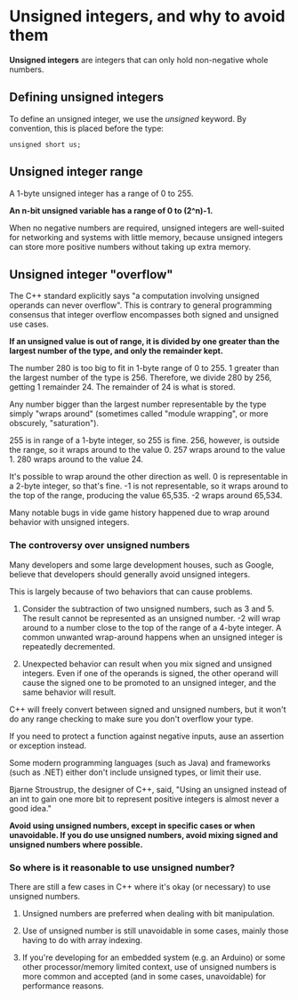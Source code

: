 # Unsigned integers, and why to avoid them

**Unsigned integers** are integers that can only hold non-negative whole numbers.


## Defining unsigned integers

To define an unsigned integer, we use the _unsigned_ keyword. By convention, this is placed before the type:

` unsigned short us; `  


## Unsigned integer range

A 1-byte unsigned integer has a range of 0 to 255. 

**An n-bit unsigned variable has a range of 0 to (2^n)-1.**

When no negative numbers are required, unsigned integers are well-suited for networking and systems with little memory, because unsigned integers can store more positive numbers without taking up extra memory.


## Unsigned integer "overflow"

The C++ standard explicitly says "a computation involving unsigned operands can never overflow". This is contrary to general programming consensus that integer overflow encompasses both signed and unsigned use cases.

**If an unsigned value is out of range, it is divided by one greater than the largest number of the type, and only the remainder kept.**

The number 280 is too big to fit in 1-byte range of 0 to 255. 1 greater than the largest number of the type is 256. Therefore, we divide 280 by 256, getting 1 remainder 24. The remainder of 24 is what is stored.

Any number bigger than the largest number representable by the type simply "wraps around" (sometimes called "module wrapping", or more obscurely, "saturation"). 

255 is in range of a 1-byte integer, so 255 is fine. 256, however, is outside the range, so it wraps around to the value 0. 257 wraps around to the value 1. 280 wraps around to the value 24.

It's possible to wrap around the other direction as well. 0 is representable in a 2-byte integer, so that's fine. -1 is not representable, so it wraps around to the top of the range, producing the value 65,535. -2 wraps around 65,534.

Many notable bugs in vide game history happened due to wrap around behavior with unsigned integers.


### The controversy over unsigned numbers

Many developers and some large development houses, such as Google, believe that developers should generally avoid unsigned integers.

This is largely because of two behaviors that can cause problems.

1. Consider the subtraction of two unsigned numbers, such as 3 and 5. The result cannot be represented as an unsigned number. -2 will wrap around to a number close to the top of the range of a 4-byte integer. A common unwanted wrap-around happens when an unsigned integer is repeatedly decremented.

1. Unexpected behavior can result when you mix signed and unsigned integers. Even if one of the operands is signed, the other operand will cause the signed one to be promoted to an unsigned integer, and the same behavior will result.

C++ will freely convert between signed and unsigned numbers, but it won't do any range checking to make sure you don't overflow your type.

If you need to protect a function against negative inputs, ause an assertion or exception instead.

Some modern programming languages (such as Java) and frameworks (such as .NET) either don't include unsigned types, or limit their use.

Bjarne Stroustrup, the designer of C++, said, "Using an unsigned instead of an int to gain one more bit to represent positive integers is almost never a good idea."

**Avoid using unsigned numbers, except in specific cases or when unavoidable. If you do use unsigned numbers, avoid mixing signed and unsigned numbers where possible.**

### So where is it reasonable to use unsigned number?

There are still a few cases in C++ where it's okay (or necessary) to use unsigned numbers.

1. Unsigned numbers are preferred when dealing with bit manipulation.

1. Use of unsigned number is still unavoidable in some cases, mainly those having to do with array indexing.

1. If you're developing for an embedded system (e.g. an Arduino) or some other processor/memory limited context, use of unsigned numbers is more common and accepted (and in some cases, unavoidable) for performance reasons.

